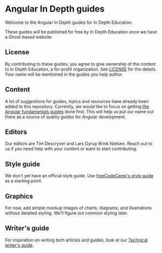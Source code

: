 # Angular In Depth guides
Welcome to the Angular In Depth guides for In Depth Education.

These guides will be published for free by In Depth Education once we have a
Ghost-based website.

## License
By contributing to these guides, you agree to give ownership of the content to
In Depth Education, a for-profit organization. See [LICENSE](./LICENSE) for the
details. Your name will be mentioned in the guides you help author.

## Content
A lot of suggestions for guides, topics and resources have already been added
to this repository. Currently, we would like to focus on getting [the Angular
fundamentals guides](./fundamentals/index.md) done first. This will help us put
our name out there as a source of quality guides for Angular development.

## Editors
Our editors are Tim Descryver and Lars Gyrup Brink Nielsen. Reach out to us if
you need help with your content or want to start contributing.

## Style guide
We don't yet have an official style guide. Use [freeCodeCamp's style guide](https://github.com/freeCodeCamp/freeCodeCamp/blob/master/docs/style-guide-for-guide-articles.md)
as a starting point.

## Graphics
For now, add simple mockup images of charts, diagrams, and illustrations without
detailed styling. We'll figure out common styling later.

## Writer's guide
For inspiration on writing tech articles and guides, look at our [Technical
writer's guide](./technical-writers-guide.md).
